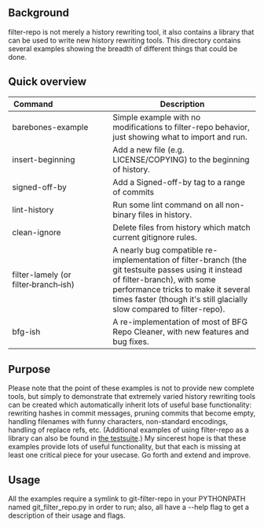 ## Background

filter-repo is not merely a history rewriting tool, it also contains a
library that can be used to write new history rewriting tools. This
directory contains several examples showing the breadth of different things
that could be done.

## Quick overview

 Command&nbsp;&nbsp;&nbsp;&nbsp;&nbsp;&nbsp;&nbsp;&nbsp;&nbsp;&nbsp;&nbsp;&nbsp;&nbsp;&nbsp;&nbsp;&nbsp;&nbsp;&nbsp;&nbsp;&nbsp;&nbsp;&nbsp;&nbsp;&nbsp; | Description                                                                                                                                                                                                                                       
---------------------------------------------------------------------------------------------------------------------------------------------------------|---------------------------------------------------------------------------------------------------------------------------------------------------------------------------------------------------------------------------------------------------
 barebones-example                                                                                                                                       | Simple example with no modifications to filter-repo behavior, just showing what to import and run.                                                                                                                                                
 insert-beginning                                                                                                                                        | Add a new file (e.g. LICENSE/COPYING) to the beginning of history.                                                                                                                                                                                
 signed-off-by                                                                                                                                           | Add a Signed-off-by tag to a range of commits                                                                                                                                                                                                     
 lint-history                                                                                                                                            | Run some lint command on all non-binary files in history.                                                                                                                                                                                         
 clean-ignore                                                                                                                                            | Delete files from history which match current gitignore rules.                                                                                                                                                                                    
 filter-lamely (or filter&#8209;branch&#8209;ish)                                                                                                        | A nearly bug compatible re-implementation of filter-branch (the git testsuite passes using it instead of filter-branch), with some performance tricks to make it several times faster (though it's still glacially slow compared to filter-repo). 
 bfg-ish                                                                                                                                                 | A re-implementation of most of BFG Repo Cleaner, with new features and bug fixes.                                                                                                                                                                 

## Purpose

Please note that the point of these examples is not to provide new complete
tools, but simply to demonstrate that extremely varied history rewriting
tools can be created which automatically inherit lots of useful base
functionality: rewriting hashes in commit messages, pruning commits that
become empty, handling filenames with funny characters, non-standard
encodings, handling of replace refs, etc.  (Additional examples of using
filter-repo as a library can also be found in [the
testsuite](../../t/t9391/).)  My sincerest hope is that these examples
provide lots of useful functionality, but that each is missing at least one
critical piece for your usecase. Go forth and extend and improve.

## Usage

All the examples require a symlink to git-filter-repo in your PYTHONPATH
named git_filter_repo.py in order to run; also, all have a --help flag to
get a description of their usage and flags.
